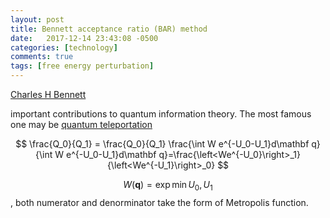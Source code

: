 ```yaml
---
layout: post
title: Bennett acceptance ratio (BAR) method
date:   2017-12-14 23:43:08 -0500
categories: [technology]
comments: true
tags: [free energy perturbation]
---
```



[Charles H Bennett](https://en.wikipedia.org/wiki/Charles_H._Bennett_(computer_scientist))

important contributions to quantum information theory. 
The most famous one may be [quantum teleportation](https://en.wikipedia.org/wiki/Quantum_teleportation)

$$
\frac{Q_0}{Q_1} = \frac{Q_0}{Q_1} \frac{\int W e^{-U_0-U_1}d\mathbf q}{\int W e^{-U_0-U_1}d\mathbf q}=\frac{\left<We^{-U_0}\right>_1}{\left<We^{-U_1}\right>_0}
$$

$$W(\mathbf q)=\exp{\min{U_0, U_1}}$$, both numerator and denorminator take the form of Metropolis function.

